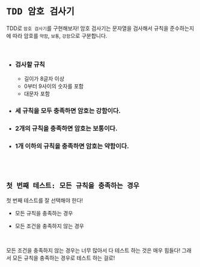 # `TDD 암호 검사기`

TDD로 `암호 검사기`를 구현해보자! 암호 검사기는 문자열을 검사해서 규칙을 준수하는지에 따라 암호를 `약함`, `보통`, `강함`으로 구분합니다.

<br>

- ### 검사할 규칙
    - 길이가 8글자 이상
    - 0부터 9사이의 숫자를 포함
    - 대문자 포함

- ### 세 규칙을 모두 충족하면 암호는 강함이다.

- ### 2개의 규칙을 충족하면 암호는 보통이다.

- ### 1개 이하의 규칙을 충족하면 암호는 약함이다.

<br> <br>

## `첫 번째 테스트: 모든 규칙을 충족하는 경우`

첫 번째 테스트를 잘 선택해야 한다! 

- 모든 규칙을 충족하는 경우

- 모든 조건을 충족하지 않는 경우

<br>

모든 조건을 충족하지 않는 경우는 너무 많아서 다 테스트 하는 것은 매우 힘들다! 그래서 모든 규칙을 충족하는 경우로 테스트 하는 걸로!

